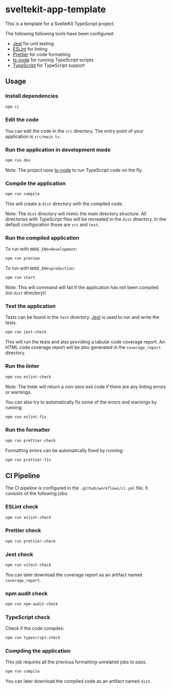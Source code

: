 # sveltekit-app-template

This is a template for a SvelteKit TypeScript project.

The following following tools have been configured:

- [Jest](https://www.npmjs.com/package/jest) for unit testing
- [ESLint](https://www.npmjs.com/package/eslint) for linting
- [Prettier](https://www.npmjs.com/package/prettier) for code formatting
- [ts-node](https://www.npmjs.com/package/ts-node) for running TypeScript scripts
- [TypeScript](https://www.npmjs.com/package/typescript) for TypeScript support

## Usage

### Install dependencies

```bash
npm ci
```

### Edit the code

You can edit the code in the `src` directory.
The entry point of your application is `src/main.ts`.

### Run the application in development mode

```bash
npm run dev
```

Note: The project uses [ts-node](https://www.npmjs.com/package/ts-node) to run TypeScript code on the fly.

### Compile the application

```bash
npm run compile
```

This will create a `dist` directory with the compiled code.

Note: The `dist` directory will mimic the main directory structure. All directories with TypeScript files will be recreated in the `dist` directory. In the default configuration those are `src` and `test`.

### Run the compiled application

To run with `NODE_ENV=development`:

```bash
npm run preview
```

To run with `NODE_ENV=production`:

```bash
npm run start
```

Note: This will command will fail if the application has not been compiled (no `dist` directory)!

### Test the application

Tests can be found in the `test` directory.
[Jest](https://www.npmjs.com/package/jest) is used to run and write the tests.

```bash
npm run jest-check
```

This will run the tests and also providing a tabular code coverage report.
An HTML code coverage report will be also generated in the `coverage_report` directory.

### Run the linter

```bash
npm run eslint-check
```

Note: The linter will return a non-zero exit code if there are any linting errors or warnings.

You can also try to automatically fix some of the errors and warnings by running:

```bash
npm run eslint-fix
```

### Run the formatter

```bash
npm run prettier-check
```

Formatting errors can be automatically fixed by running:

```bash
npm run prettier-fix
```

## CI Pipeline

The CI pipeline is configured in the `.github/workflows/ci.yml` file.
It consists of the following jobs:

### ESLint check

```bash
npm run eslint-check
```

### Prettier check

```bash
npm run prettier-check
```

### Jest check

```bash
npm run vitest-check
```

You can later download the coverage report as an artifact named `coverage_report`.

### npm audit check

```bash
npm run npm-audit-check
```

### TypeScript check

Check if the code compiles:

```bash
npm run typescript-check
```

### Compiling the application

This job requires all the previous formatting-unrelated jobs to pass.

```bash
npm run compile
```

You can later download the compiled code as an artifact named `dist`.
